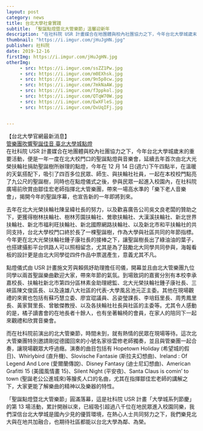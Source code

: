 ```yaml
---
layout: post
category: news
title: 台北大學社會實踐
subtitle: 「聖誕點燈暨北大管樂節」溫馨迎新年
description: "在社科院 USR 計畫媒合在地團體與校內社團協力之下，今年台北大學城歲末的重要活動，便是一年一度在北大校門口的聖誕點燈與音樂會，延續去年首次由北大光榮扶輪社捐助聖誕樹所辦理的點燈，今年在 12 月 14 日(週六)下午四點半，在溫暖的天氣搭配下，吸引了四百多位民眾、師生、與扶輪社社員，一起在本校校門點亮了九公尺的聖誕樹，同時也在點燈儀式之後，參與民眾一起進入校園內，在社科院廣場前欣賞由鄒佳宏老師指揮北大管樂團，帶來一場高水準的「樂下老人音樂會」，揭開今年的聖誕序幕，也宣告新的一年即將到來。"
thumbnail: "https://i.imgur.com/jHuJgHN.jpg"
publisher: 社科院
date: 2019-12-16
firstImg: https://i.imgur.com/jHuJgHN.jpg
otherImg:
     - src: https://i.imgur.com/ssZZ1Pw.jpg
     - src: https://i.imgur.com/m0EXhsk.jpg
     - src: https://i.imgur.com/9n5p8cw.jpg
     - src: https://i.imgur.com/7mkNaAW.jpg
     - src: https://i.imgur.com/f3ppkol.jpg
     - src: https://i.imgur.com/QTqW70W.jpg
     - src: https://i.imgur.com/EwXFleS.jpg
     - src: https://i.imgur.com/OxUqIFj.jpg


---
```

【台北大學官網最新消息】<br>
<a href = "https://new.ntpu.edu.tw/news/5df5067ae1e4224465a5773b/%E7%AE%A1%E6%A8%82%E5%9C%98%E5%90%B9%E9%9F%BF%E8%81%96%E8%AA%95%E4%BD%B3%E9%9F%B3-%E8%87%BA%E5%8C%97%E5%A4%A7%E5%AD%B8%E5%9F%8E%E9%BB%9E%E7%87%88">管樂團吹響聖誕佳音 臺北大學城點燈</a><br>
在社科院 USR 計畫媒合在地團體與校內社團協力之下，今年台北大學城歲末的重要活動，便是一年一度在北大校門口的聖誕點燈與音樂會，延續去年首次由北大光榮扶輪社捐助聖誕樹所辦理的點燈，今年在 12 月 14 日(週六)下午四點半，在溫暖的天氣搭配下，吸引了四百多位民眾、師生、與扶輪社社員，一起在本校校門點亮了九公尺的聖誕樹，同時也在點燈儀式之後，參與民眾一起進入校園內，在社科院廣場前欣賞由鄒佳宏老師指揮北大管樂團，帶來一場高水準的「樂下老人音樂會」，揭開今年的聖誕序幕，也宣告新的一年即將到來。

去年在北大光榮扶輪社陳呈緯社長的努力，以及歡喜廣告公司吳文良老闆的贊助之下，更獲得樹林扶輪社、樹林芳園扶輪社、鶯歌扶輪社、大漢溪扶輪社、新北世界扶輪社、新北市福利旺扶輪社、新北國際網路扶輪社、以及新北市和平扶輪社的共同支持，台北大學校門口終於長了一棵聖誕樹，作為大學與社區共同的年節指標。今年更在北大光榮扶輪社鍾子康社長的接棒之下，讓聖誕樹長出了綠油油的葉子，也搭建攝影平台供路人可以照相留念，尤其是為了鼓勵北大同學共同參與，海報看板的設計更是由北大同學從四件作品中票選產生，意義尤其不凡。

點燈儀式由 USR 計畫施文芳與賴佩妤助理擔任司儀，開幕並且由北大管樂團九位同學以兩首聖誕樂曲歡迎大家，帶來年節的氣氛。到場致詞的嘉賓分別有本校李承嘉校長、扶輪社新北市第四分區林素金助理總監、北大光榮扶輪社鍾子康社長、三峽區陳文俊區長、以及遠雄八大社區的代表-大學風呂池元正主委。其他在現場觀禮的來賓也包括有蘇巧慧立委、廖宜琨議員、呂姿瑩課長、李培鈺里長、周秀鳳里長、黃家賢里長、曾敏傑教授、以及各扶輪社社長與社區的主委等。尤其令人感動的是，橘子讀書會的在地長者十餘人，也有坐著輪椅的會員，在家人的陪同下一起來觀禮和欣賞音樂會。

而在社科院前演出的北大管樂節，時間未到，就有熱情的民眾在現場等待。這次北大管樂團特別邀請剛從德國回來的小號名家徐雲修老師獨奏，並且與管樂團一起合奏，讓現場觀眾大呼過癮。演奏的曲目包括有 Hopetown Holiday (希望城的假日)、Whirlybird (直升機)、Slovische Fantasie (斯拉夫幻想曲)、Ireland : Of Legend And Lore (愛爾蘭傳說)、Disney Fantasy (迪士尼幻想曲)、American Grafitti 15 (美國風情畫 15)、Silent Night (平安夜)、Santa Claus is comin’ to town (聖誕老公公進城來)等膾炙人口的名曲，尤其在指揮鄒佳宏老師的講解之下，大家更能了解樂曲的精神以及樂器的特性。

「聖誕點燈暨北大管樂節」圓滿落幕，這是社科院 USR 計畫「大學城系列節慶」的第 13 場活動，累計開辦以來，已經吸引超過八千位在地民眾進入校園同樂，我們深信台北大學城是國內少見的優質環境，在熱心人士共同努力之下，我們樂見北大與在地共加融合，也期待社區都能以台北大學為鄰、為榮。
